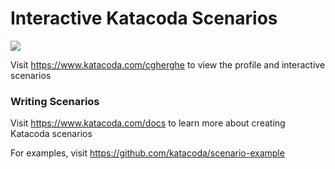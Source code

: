 # Interactive Katacoda Scenarios

[![](http://shields.katacoda.com/katacoda/cgherghe/count.svg)](https://www.katacoda.com/cgherghe "Get your profile on Katacoda.com")

Visit https://www.katacoda.com/cgherghe to view the profile and interactive scenarios

### Writing Scenarios
Visit https://www.katacoda.com/docs to learn more about creating Katacoda scenarios

For examples, visit https://github.com/katacoda/scenario-example
